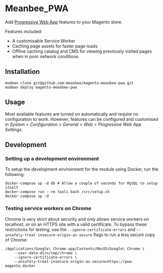 # Meanbee_PWA

Add [Progressive Web App](https://developers.google.com/web/progressive-web-apps/) features to your Magento store.

Features included:
* A customisable Service Worker
* Caching page assets for faster page loads
* Offline caching catalog and CMS for viewing previously visited pages when in poor network conditions

## Installation

    modman clone git@github.com:meanbee/magento-meanbee-pwa.git
    modman deploy magento-meanbee-pwa

## Usage

Most available features are turned on automatically and require no configuration to work. However, features can be configured and customised in *System > Configuration > General > Web > Progressive Web App Settings*.

## Development

### Setting up a development environment

To setup the development environment for the module using Docker, run the following:

    docker-compose up -d db # Allow a couple of seconds for MySQL to setup itself
    docker-compose run --rm tools bash /src/setup.sh
    docker-compose up -d

### Testing service workers on Chrome

Chrome is very strict about security and only allows service workers on localhost, or on an HTTPS site with a valid certificate. To bypass these restrictions for testing, use the `--ignore-certificate-errors` and `--unsafely-treat-insecure-origin-as-secure` flags to run a less secure copy of Chrome:

    /Applications/Google\ Chrome.app/Contents/MacOS/Google\ Chrome \
        --user-data-dir=/tmp/chrome \
        --ignore-certificate-errors \
        --unsafely-treat-insecure-origin-as-secure=https://pwa-magento.docker
